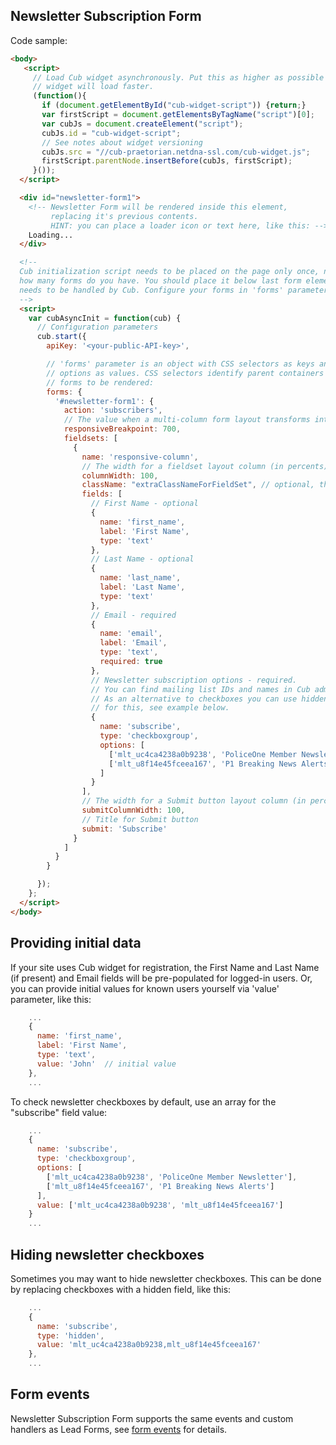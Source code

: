 ## Newsletter Subscription Form

Code sample:
```html
<body>
   <script>
     // Load Cub widget asynchronously. Put this as higher as possible so
     // widget will load faster.
     (function(){
       if (document.getElementById("cub-widget-script")) {return;}
       var firstScript = document.getElementsByTagName("script")[0];
       var cubJs = document.createElement("script");
       cubJs.id = "cub-widget-script";
       // See notes about widget versioning
       cubJs.src = "//cub-praetorian.netdna-ssl.com/cub-widget.js";
       firstScript.parentNode.insertBefore(cubJs, firstScript);
     }());
  </script>

  <div id="newsletter-form1">
    <!-- Newsletter Form will be rendered inside this element,
         replacing it's previous contents.
         HINT: you can place a loader icon or text here, like this: -->
    Loading...
  </div>

  <!--
  Cub initialization script needs to be placed on the page only once, no matter
  how many forms do you have. You should place it below last form element which
  needs to be handled by Cub. Configure your forms in 'forms' parameter below:
  -->
  <script>
    var cubAsyncInit = function(cub) {
      // Configuration parameters
      cub.start({
        apiKey: '<your-public-API-key>',

        // 'forms' parameter is an object with CSS selectors as keys and form
        // options as values. CSS selectors identify parent containers for
        // forms to be rendered:
        forms: {
          '#newsletter-form1': {
            action: 'subscribers',
            // The value when a multi-column form layout transforms into a single column (in px)
            responsiveBreakpoint: 700,
            fieldsets: [
              {
                name: 'responsive-column',
                // The width for a fieldset layout column (in percents)
                columnWidth: 100,
                className: "extraClassNameForFieldSet", // optional, this class will be added to fieldset div container
                fields: [
                  // First Name - optional
                  {
                    name: 'first_name',
                    label: 'First Name',
                    type: 'text'
                  },
                  // Last Name - optional
                  {
                    name: 'last_name',
                    label: 'Last Name',
                    type: 'text'
                  },
                  // Email - required
                  {
                    name: 'email',
                    label: 'Email',
                    type: 'text',
                    required: true
                  },
                  // Newsletter subscription options - required.
                  // You can find mailing list IDs and names in Cub admin.
                  // As an alternative to checkboxes you can use hidden field
                  // for this, see example below.
                  {
                    name: 'subscribe',
                    type: 'checkboxgroup',
                    options: [
                      ['mlt_uc4ca4238a0b9238', 'PoliceOne Member Newsletter'],
                      ['mlt_u8f14e45fceea167', 'P1 Breaking News Alerts']
                    ]
                  }
                ],
                // The width for a Submit button layout column (in percents)
                submitColumnWidth: 100,
                // Title for Submit button
                submit: 'Subscribe'
              }
            ]
          }
        }

      });
    };
  </script>
</body>
```

## Providing initial data

If your site uses Cub widget for registration, the First Name and Last
Name (if present) and Email fields will be pre-populated for logged-in users. Or, you
can provide initial values for known users yourself via 'value' parameter, like
this:

```js
    ...
    {
      name: 'first_name',
      label: 'First Name',
      type: 'text',
      value: 'John'  // initial value
    },
    ...
```

To check newsletter checkboxes by default, use an array for the "subscribe" field value:

```js
    ...
    {
      name: 'subscribe',
      type: 'checkboxgroup',
      options: [
        ['mlt_uc4ca4238a0b9238', 'PoliceOne Member Newsletter'],
        ['mlt_u8f14e45fceea167', 'P1 Breaking News Alerts']
      ],
      value: ['mlt_uc4ca4238a0b9238', 'mlt_u8f14e45fceea167']
    }
    ...
```

## Hiding newsletter checkboxes

Sometimes you may want to hide newsletter checkboxes. This can be done by
replacing checkboxes with a hidden field, like this:

```js
    ...
    {
      name: 'subscribe',
      type: 'hidden',
      value: 'mlt_uc4ca4238a0b9238,mlt_u8f14e45fceea167'
    },
    ...
```


## Form events

Newsletter Subscription Form supports the same events and custom handlers as
Lead Forms, see [form events](form-events.md) for details.
